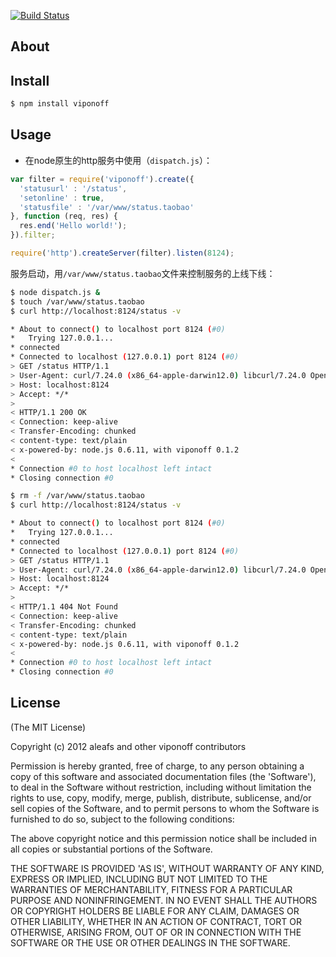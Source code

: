 [![Build Status](https://secure.travis-ci.org/aleafs/viponoff.png?branch=master)](http://travis-ci.org/aleafs/viponoff)

## About

## Install

```bash
$ npm install viponoff
```

## Usage


* 在node原生的http服务中使用（`dispatch.js`）：

```javascript
var filter = require('viponoff').create({
  'statusurl' : '/status',
  'setonline' : true,
  'statusfile' : '/var/www/status.taobao'
}, function (req, res) {
  res.end('Hello world!');
}).filter;

require('http').createServer(filter).listen(8124);

```

服务启动，用`/var/www/status.taobao`文件来控制服务的上线下线：
```bash
$ node dispatch.js &
$ touch /var/www/status.taobao
$ curl http://localhost:8124/status -v

* About to connect() to localhost port 8124 (#0)
*   Trying 127.0.0.1...
* connected
* Connected to localhost (127.0.0.1) port 8124 (#0)
> GET /status HTTP/1.1
> User-Agent: curl/7.24.0 (x86_64-apple-darwin12.0) libcurl/7.24.0 OpenSSL/0.9.8r zlib/1.2.5
> Host: localhost:8124
> Accept: */*
> 
< HTTP/1.1 200 OK
< Connection: keep-alive
< Transfer-Encoding: chunked
< content-type: text/plain
< x-powered-by: node.js 0.6.11, with viponoff 0.1.2
< 
* Connection #0 to host localhost left intact
* Closing connection #0

$ rm -f /var/www/status.taobao
$ curl http://localhost:8124/status -v

* About to connect() to localhost port 8124 (#0)
*   Trying 127.0.0.1...
* connected
* Connected to localhost (127.0.0.1) port 8124 (#0)
> GET /status HTTP/1.1
> User-Agent: curl/7.24.0 (x86_64-apple-darwin12.0) libcurl/7.24.0 OpenSSL/0.9.8r zlib/1.2.5
> Host: localhost:8124
> Accept: */*
> 
< HTTP/1.1 404 Not Found
< Connection: keep-alive
< Transfer-Encoding: chunked
< content-type: text/plain
< x-powered-by: node.js 0.6.11, with viponoff 0.1.2
< 
* Connection #0 to host localhost left intact
* Closing connection #0
```

## License

(The MIT License)

Copyright (c) 2012 aleafs and other viponoff contributors

Permission is hereby granted, free of charge, to any person obtaining
a copy of this software and associated documentation files (the
'Software'), to deal in the Software without restriction, including
without limitation the rights to use, copy, modify, merge, publish,
distribute, sublicense, and/or sell copies of the Software, and to
permit persons to whom the Software is furnished to do so, subject to
the following conditions:

The above copyright notice and this permission notice shall be
included in all copies or substantial portions of the Software.

THE SOFTWARE IS PROVIDED 'AS IS', WITHOUT WARRANTY OF ANY KIND,
EXPRESS OR IMPLIED, INCLUDING BUT NOT LIMITED TO THE WARRANTIES OF
MERCHANTABILITY, FITNESS FOR A PARTICULAR PURPOSE AND NONINFRINGEMENT.
IN NO EVENT SHALL THE AUTHORS OR COPYRIGHT HOLDERS BE LIABLE FOR ANY
CLAIM, DAMAGES OR OTHER LIABILITY, WHETHER IN AN ACTION OF CONTRACT,
TORT OR OTHERWISE, ARISING FROM, OUT OF OR IN CONNECTION WITH THE
SOFTWARE OR THE USE OR OTHER DEALINGS IN THE SOFTWARE.
